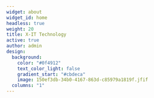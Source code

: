 ```yaml
---
widget: about
widget_id: home
headless: true
weight: 20
title: X-IT Technology
active: true
author: admin
design:
  background:
    color: "#0f4912"
    text_color_light: false
    gradient_start: "#cbdeca"
    image: 150ef3db-34b0-4167-863d-c85979a1819f.jfif
  columns: "1"
---
```

